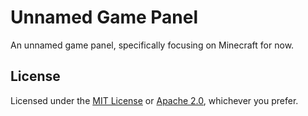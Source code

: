 # Unnamed Game Panel

An unnamed game panel, specifically focusing on Minecraft for now.

## License

Licensed under the [MIT License](/LICENSE-MIT) or [Apache 2.0](/LICENSE-APACHE),
whichever you prefer.

